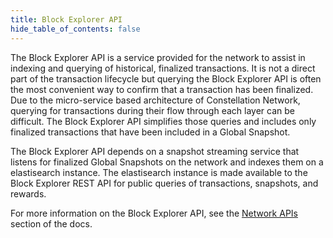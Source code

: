 ```yaml
---
title: Block Explorer API
hide_table_of_contents: false
---
```


<intro-end />

The Block Explorer API is a service provided for the network to assist in indexing and querying of historical, finalized transactions. It is not a direct part of the transaction lifecycle but querying the Block Explorer API is often the most convenient way to confirm that a transaction has been finalized. Due to the micro-service based architecture of Constellation Network, querying for transactions during their flow through each layer can be difficult. The Block Explorer API simplifies those queries and includes only finalized transactions that have been included in a Global Snapshot. 

The Block Explorer API depends on a snapshot streaming service that listens for finalized Global Snapshots on the network and indexes them on a elastisearch instance. The elastisearch instance is made available to the Block Explorer REST API for public queries of transactions, snapshots, and rewards. 

For more information on the Block Explorer API, see the [Network APIs](/hypergraph/architecture) section of the docs. 